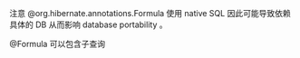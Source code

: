 注意 @org.hibernate.annotations.Formula 使用 native SQL 因此可能导致依赖具体的 DB 从而影响 database portability 。


@Formula 可以包含子查询

